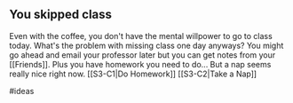 ## You skipped class
Even with the coffee, you don't have the mental willpower to go to class today. 
What's the problem with missing class one day anyways? You might go ahead and email your professor later but you can get notes from your [[Friends]]. Plus you have homework you need to do...
But a nap seems really nice right now.
[[S3-C1|Do Homework]]
[[S3-C2|Take a Nap]]

#ideas